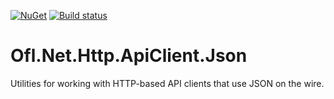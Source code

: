 [![NuGet](https://img.shields.io/nuget/v/Ofl.Net.Http.ApiClient.Json.svg)](https://www.nuget.org/packages/Ofl.Net.Http.ApiClient.Json/)
[![Build status](https://ci.appveyor.com/api/projects/status/cj9qv0jlbvbx5kqs?svg=true)](https://ci.appveyor.com/project/OneFrameLink/ofl-net-http-apiclient-json)

# Ofl.Net.Http.ApiClient.Json
Utilities for working with HTTP-based API clients that use JSON on the wire.
